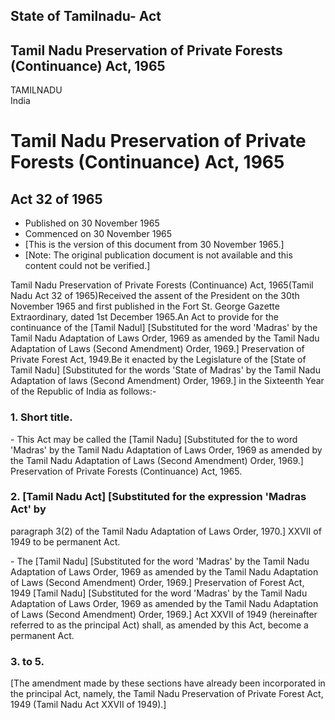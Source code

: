 ## State of Tamilnadu- Act

## Tamil Nadu Preservation of Private Forests (Continuance) Act, 1965

TAMILNADU  
India

# Tamil Nadu Preservation of Private Forests (Continuance) Act, 1965

## Act 32 of 1965

  * Published on 30 November 1965 
  * Commenced on 30 November 1965 
  * [This is the version of this document from 30 November 1965.] 
  * [Note: The original publication document is not available and this content could not be verified.] 

Tamil Nadu Preservation of Private Forests (Continuance) Act, 1965(Tamil Nadu
Act 32 of 1965)Received the assent of the President on the 30th November 1965
and first published in the Fort St. George Gazette Extraordinary, dated 1st
December 1965.An Act to provide for the continuance of the [Tamil Nadul]
[Substituted for the word 'Madras' by the Tamil Nadu Adaptation of Laws Order,
1969 as amended by the Tamil Nadu Adaptation of Laws (Second Amendment) Order,
1969.] Preservation of Private Forest Act, 1949.Be it enacted by the
Legislature of the [State of Tamil Nadu] [Substituted for the words 'State of
Madras' by the Tamil Nadu Adaptation of laws (Second Amendment) Order, 1969.]
in the Sixteenth Year of the Republic of India as follows:-

### 1. Short title.

\- This Act may be called the [Tamil Nadu] [Substituted for the to word
'Madras' by the Tamil Nadu Adaptation of Laws Order, 1969 as amended by the
Tamil Nadu Adaptation of Laws (Second Amendment) Order, 1969.] Preservation of
Private Forests (Continuance) Act, 1965.

### 2. [Tamil Nadu Act] [Substituted for the expression 'Madras Act' by
paragraph 3(2) of the Tamil Nadu Adaptation of Laws Order, 1970.] XXVII of
1949 to be permanent Act.

\- The [Tamil Nadu] [Substituted for the word 'Madras' by the Tamil Nadu
Adaptation of Laws Order, 1969 as amended by the Tamil Nadu Adaptation of Laws
(Second Amendment) Order, 1969.] Preservation of Forest Act, 1949 [Tamil Nadu]
[Substituted for the word 'Madras' by the Tamil Nadu Adaptation of Laws Order,
1969 as amended by the Tamil Nadu Adaptation of Laws (Second Amendment) Order,
1969.] Act XXVII of 1949 (hereinafter referred to as the principal Act) shall,
as amended by this Act, become a permanent Act.

### 3. to 5.

[The amendment made by these sections have already been incorporated in the
principal Act, namely, the Tamil Nadu Preservation of Private Forest Act, 1949
(Tamil Nadu Act XXVII of 1949).]

